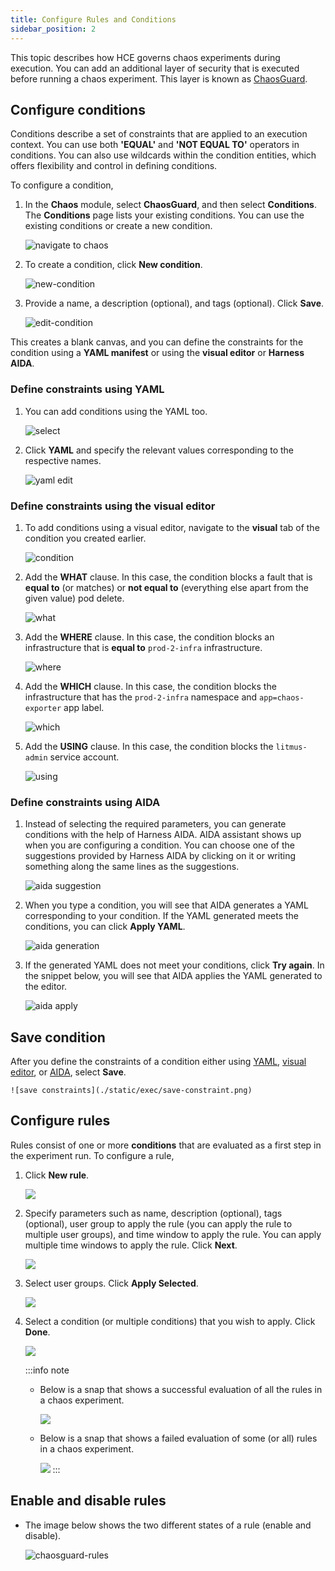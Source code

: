 ```yaml
---
title: Configure Rules and Conditions
sidebar_position: 2
---
```


This topic describes how HCE governs chaos experiments during execution. You can add an additional layer of security that is executed before running a chaos experiment. This layer is known as [ChaosGuard](/docs/chaos-engineering/use-harness-ce/governance/governance-in-execution/).

## Configure conditions
Conditions describe a set of constraints that are applied to an execution context. You can use both **'EQUAL'** and **'NOT EQUAL TO'** operators in conditions. You can also use wildcards within the condition entities, which offers flexibility and control in defining conditions.

To configure a condition,

1. In the **Chaos** module, select **ChaosGuard**, and then select **Conditions**. The **Conditions** page lists your existing conditions. You can use the existing conditions or create a new condition.

	![navigate to chaos](./static/exec/navigate-1.png)

2. To create a condition, click **New condition**.

	![new-condition](./static/exec/new-condition.png)

3. Provide a name, a description (optional), and tags (optional). Click **Save**.

	![edit-condition](./static/exec/edit-condition.png)

This creates a blank canvas, and you can define the constraints for the condition using a **YAML manifest** or using the **visual editor** or **Harness AIDA**.

### Define constraints using YAML

1. You can add conditions using the YAML too.

	![select](./static/exec/select-1.png)

2. Click **YAML** and specify the relevant values corresponding to the respective names.

	![yaml edit](./static/exec/yaml-edit.png)

### Define constraints using the visual editor

1. To add conditions using a visual editor, navigate to the **visual** tab of the condition you created earlier.

	![condition](./static/exec/condition-create.png)

2. Add the **WHAT** clause. In this case, the condition blocks a fault that is **equal to** (or matches) or **not equal to** (everything else apart from the given value) pod delete.

	![what](./static/exec/condition-what.png)

3. Add the **WHERE** clause. In this case, the condition blocks an infrastructure that is **equal to** `prod-2-infra` infrastructure.

	![where](./static/exec/condition-where.png)

4. Add the **WHICH** clause. In this case, the condition blocks the infrastructure that has the `prod-2-infra` namespace and `app=chaos-exporter` app label.

	![which](./static/exec/condition-which.png)

5. Add the **USING** clause. In this case, the condition blocks the `litmus-admin` service account.

	![using](./static/exec/condition-using.png)

### Define constraints using AIDA

1. Instead of selecting the required parameters, you can generate conditions with the help of Harness AIDA. AIDA assistant shows up when you are configuring a condition. You can choose one of the suggestions provided by Harness AIDA by clicking on it or writing something along the same lines as the suggestions.

    ![aida suggestion](./static/exec/aida-sug-1.png)

2. When you type a condition, you will see that AIDA generates a YAML corresponding to your condition. If the YAML generated meets the conditions, you can click **Apply YAML**.

    ![aida generation](./static/exec/aida-gen-2.png)

3. If the generated YAML does not meet your conditions, click **Try again**. In the snippet below, you will see that AIDA applies the YAML generated to the editor.

    ![aida apply](./static/exec/aida-apply-3.png)

## Save condition

After you define the constraints of a condition either using [YAML](#define-constraints-using-yaml), [visual editor](#define-constraints-using-the-visual-editor), or [AIDA](#define-constraints-using-aida), select **Save**.

    ![save constraints](./static/exec/save-constraint.png)

## Configure rules

Rules consist of one or more **conditions** that are evaluated as a first step in the experiment run. To configure a rule,

1. Click **New rule**.

	![](./static/exec/new-rule.png)

2. Specify parameters such as name, description (optional), tags (optional), user group to apply the rule (you can apply the rule to multiple user groups), and time window to apply the rule. You can apply multiple time windows to apply the rule. Click **Next**.

	![](./static/exec/add-des-2.png)

3. Select user groups. Click **Apply Selected**.

	![](./static/exec/usr-grp-3.png)

4. Select a condition (or multiple conditions) that you wish to apply. Click **Done**.

	![](./static/exec/select-cnd-4.png)

	:::info note
	* Below is a snap that shows a successful evaluation of all the rules in a chaos experiment.

		![](./static/exec/rule-evaluation-pass.png)

	* Below is a snap that shows a failed evaluation of some (or all) rules in a chaos experiment.

		![](./static/exec/rule-evaluation-fail.png)
	:::

## Enable and disable rules

* The image below shows the two different states of a rule (enable and disable).

	![chaosguard-rules](./static/exec/chaosguard-rules.png)
